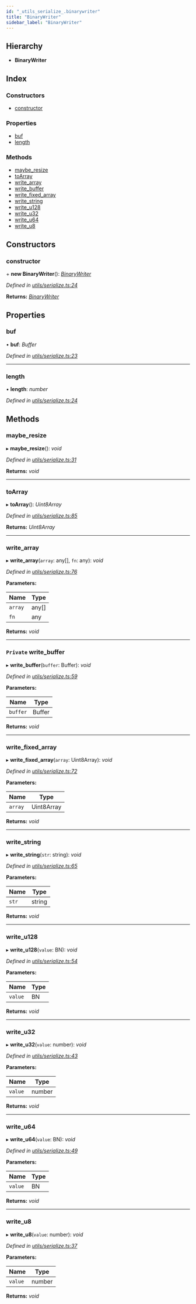 ```yaml
---
id: "_utils_serialize_.binarywriter"
title: "BinaryWriter"
sidebar_label: "BinaryWriter"
---
```


## Hierarchy

* **BinaryWriter**

## Index

### Constructors

* [constructor](_utils_serialize_.binarywriter.md#constructor)

### Properties

* [buf](_utils_serialize_.binarywriter.md#buf)
* [length](_utils_serialize_.binarywriter.md#length)

### Methods

* [maybe_resize](_utils_serialize_.binarywriter.md#maybe_resize)
* [toArray](_utils_serialize_.binarywriter.md#toarray)
* [write_array](_utils_serialize_.binarywriter.md#write_array)
* [write_buffer](_utils_serialize_.binarywriter.md#private-write_buffer)
* [write_fixed_array](_utils_serialize_.binarywriter.md#write_fixed_array)
* [write_string](_utils_serialize_.binarywriter.md#write_string)
* [write_u128](_utils_serialize_.binarywriter.md#write_u128)
* [write_u32](_utils_serialize_.binarywriter.md#write_u32)
* [write_u64](_utils_serialize_.binarywriter.md#write_u64)
* [write_u8](_utils_serialize_.binarywriter.md#write_u8)

## Constructors

###  constructor

\+ **new BinaryWriter**(): *[BinaryWriter](_utils_serialize_.binarywriter.md)*

*Defined in [utils/serialize.ts:24](https://github.com/nearprotocol/nearlib/blob/2485e64/src.ts/utils/serialize.ts#L24)*

**Returns:** *[BinaryWriter](_utils_serialize_.binarywriter.md)*

## Properties

###  buf

• **buf**: *Buffer*

*Defined in [utils/serialize.ts:23](https://github.com/nearprotocol/nearlib/blob/2485e64/src.ts/utils/serialize.ts#L23)*

___

###  length

• **length**: *number*

*Defined in [utils/serialize.ts:24](https://github.com/nearprotocol/nearlib/blob/2485e64/src.ts/utils/serialize.ts#L24)*

## Methods

###  maybe_resize

▸ **maybe_resize**(): *void*

*Defined in [utils/serialize.ts:31](https://github.com/nearprotocol/nearlib/blob/2485e64/src.ts/utils/serialize.ts#L31)*

**Returns:** *void*

___

###  toArray

▸ **toArray**(): *Uint8Array*

*Defined in [utils/serialize.ts:85](https://github.com/nearprotocol/nearlib/blob/2485e64/src.ts/utils/serialize.ts#L85)*

**Returns:** *Uint8Array*

___

###  write_array

▸ **write_array**(`array`: any[], `fn`: any): *void*

*Defined in [utils/serialize.ts:76](https://github.com/nearprotocol/nearlib/blob/2485e64/src.ts/utils/serialize.ts#L76)*

**Parameters:**

Name | Type |
------ | ------ |
`array` | any[] |
`fn` | any |

**Returns:** *void*

___

### `Private` write_buffer

▸ **write_buffer**(`buffer`: Buffer): *void*

*Defined in [utils/serialize.ts:59](https://github.com/nearprotocol/nearlib/blob/2485e64/src.ts/utils/serialize.ts#L59)*

**Parameters:**

Name | Type |
------ | ------ |
`buffer` | Buffer |

**Returns:** *void*

___

###  write_fixed_array

▸ **write_fixed_array**(`array`: Uint8Array): *void*

*Defined in [utils/serialize.ts:72](https://github.com/nearprotocol/nearlib/blob/2485e64/src.ts/utils/serialize.ts#L72)*

**Parameters:**

Name | Type |
------ | ------ |
`array` | Uint8Array |

**Returns:** *void*

___

###  write_string

▸ **write_string**(`str`: string): *void*

*Defined in [utils/serialize.ts:65](https://github.com/nearprotocol/nearlib/blob/2485e64/src.ts/utils/serialize.ts#L65)*

**Parameters:**

Name | Type |
------ | ------ |
`str` | string |

**Returns:** *void*

___

###  write_u128

▸ **write_u128**(`value`: BN): *void*

*Defined in [utils/serialize.ts:54](https://github.com/nearprotocol/nearlib/blob/2485e64/src.ts/utils/serialize.ts#L54)*

**Parameters:**

Name | Type |
------ | ------ |
`value` | BN |

**Returns:** *void*

___

###  write_u32

▸ **write_u32**(`value`: number): *void*

*Defined in [utils/serialize.ts:43](https://github.com/nearprotocol/nearlib/blob/2485e64/src.ts/utils/serialize.ts#L43)*

**Parameters:**

Name | Type |
------ | ------ |
`value` | number |

**Returns:** *void*

___

###  write_u64

▸ **write_u64**(`value`: BN): *void*

*Defined in [utils/serialize.ts:49](https://github.com/nearprotocol/nearlib/blob/2485e64/src.ts/utils/serialize.ts#L49)*

**Parameters:**

Name | Type |
------ | ------ |
`value` | BN |

**Returns:** *void*

___

###  write_u8

▸ **write_u8**(`value`: number): *void*

*Defined in [utils/serialize.ts:37](https://github.com/nearprotocol/nearlib/blob/2485e64/src.ts/utils/serialize.ts#L37)*

**Parameters:**

Name | Type |
------ | ------ |
`value` | number |

**Returns:** *void*
